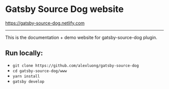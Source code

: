 # Gatsby Source Dog website

https://gatsby-source-dog.netlify.com

---

This is the documentation + demo website for gatsby-source-dog plugin.

## Run locally:

- `git clone https://github.com/alexluong/gatsby-source-dog`
- `cd gatsby-source-dog/www`
- `yarn install`
- `gatsby develop`
